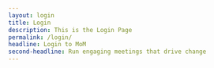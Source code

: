 ```yaml
---
layout: login
title: Login
description: This is the Login Page
permalink: /login/
headline: Login to MoM
second-headline: Run engaging meetings that drive change
---
```

